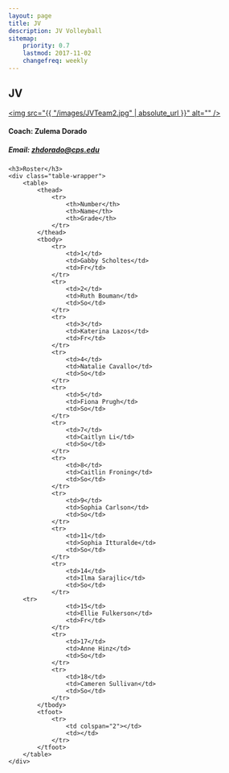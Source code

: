 ```yaml
---
layout: page
title: JV
description: JV Volleyball
sitemap:
    priority: 0.7
    lastmod: 2017-11-02
    changefreq: weekly
---
```

## JV

<a href="#" class="image main"><img src="{{ "/images/JVTeam2.jpg" | absolute_url }}" alt="" /></a>

#### Coach: Zulema Dorado
##### Email: [zhdorado@cps.edu](mailto:zhdorado@cps.edu)



<div class="table-wrapper">

	<h3>Roster</h3>
	<div class="table-wrapper">
		<table>
			<thead>
				<tr>
					<th>Number</th>
					<th>Name</th>
					<th>Grade</th>
				</tr>
			</thead>
			<tbody>
				<tr>
					<td>1</td>
					<td>Gabby Scholtes</td>
					<td>Fr</td>
				</tr>
				<tr>
					<td>2</td>
					<td>Ruth Bouman</td>
					<td>So</td>
				</tr>
				<tr>
					<td>3</td>
					<td>Katerina Lazos</td>
					<td>Fr</td>
				</tr>
				<tr>
					<td>4</td>
					<td>Natalie Cavallo</td>
					<td>So</td>
				</tr>
				<tr>
					<td>5</td>
					<td>Fiona Prugh</td>
					<td>So</td>
				</tr>
				<tr>
					<td>7</td>
					<td>Caitlyn Li</td>
					<td>So</td>
				</tr>
				<tr>
					<td>8</td>
					<td>Caitlin Froning</td>
					<td>So</td>
				</tr>
				<tr>
					<td>9</td>
					<td>Sophia Carlson</td>
					<td>So</td>
				</tr>
				<tr>
					<td>11</td>
					<td>Sophia Itturalde</td>
					<td>So</td>
				</tr>
				<tr>
					<td>14</td>
					<td>Ilma Sarajlic</td>
					<td>So</td>
				</tr>
        <tr>
					<td>15</td>
					<td>Ellie Fulkerson</td>
					<td>Fr</td>
				</tr>
				<tr>
					<td>17</td>
					<td>Anne Hinz</td>
					<td>So</td>
				</tr>
				<tr>
					<td>18</td>
					<td>Cameren Sullivan</td>
					<td>So</td>
				</tr>
			</tbody>
			<tfoot>
				<tr>
					<td colspan="2"></td>
					<td></td>
				</tr>
			</tfoot>
		</table>
	</div>
